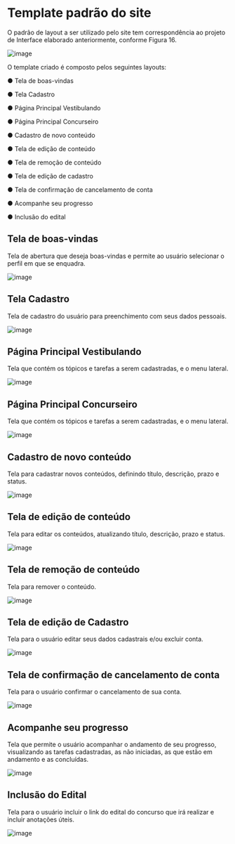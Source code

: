 # Template padrão do site


O padrão de layout a ser utilizado pelo site tem correspondência ao projeto de Interface elaborado anteriormente, conforme Figura 16.

![image](https://github.com/ICEI-PUC-Minas-PMV-ADS/pmv-ads-2022-2-e1-proj-web-t10-projeto_rotina_de_estudos/blob/main/docs/img/Figura%2016%20%E2%80%93%20Template%20padr%C3%A3o%20do%20site.png?raw=true)


O template criado é composto pelos seguintes layouts: 

●	Tela de boas-vindas

●	Tela Cadastro

●	Página Principal Vestibulando

●	Página Principal Concurseiro

●	Cadastro de novo conteúdo

●	Tela de edição de conteúdo

●	Tela de remoção de conteúdo

●	Tela de edição de cadastro 

●	Tela de confirmação de cancelamento de conta

●	Acompanhe seu progresso

●	Inclusão do edital



## Tela de boas-vindas

Tela de abertura que deseja boas-vindas e permite ao usuário selecionar o perfil em que se enquadra. 

![image](https://github.com/ICEI-PUC-Minas-PMV-ADS/pmv-ads-2022-2-e1-proj-web-t10-projeto_rotina_de_estudos/blob/main/docs/img/tela-boas-vindas-figura3.png?raw=true)

## Tela Cadastro

Tela de cadastro do usuário para preenchimento com seus dados pessoais. 

![image](https://github.com/ICEI-PUC-Minas-PMV-ADS/pmv-ads-2022-2-e1-proj-web-t10-projeto_rotina_de_estudos/blob/main/docs/img/Tela%20cadastro.png?raw=true)

## Página Principal Vestibulando 

Tela que contém os tópicos e tarefas a serem cadastradas, e o menu lateral. 

![image](https://github.com/ICEI-PUC-Minas-PMV-ADS/pmv-ads-2022-2-e1-proj-web-t10-projeto_rotina_de_estudos/blob/main/docs/img/Pagina%20principal%20vestibulando.png?raw=true)

## Página Principal Concurseiro 

Tela que contém os tópicos e tarefas a serem cadastradas, e o menu lateral. 

![image](https://github.com/ICEI-PUC-Minas-PMV-ADS/pmv-ads-2022-2-e1-proj-web-t10-projeto_rotina_de_estudos/blob/main/docs/img/Pagina%20principal%20concurseiro.png?raw=true)

## Cadastro de novo conteúdo 

Tela para cadastrar novos conteúdos, definindo título, descrição, prazo e status. 

![image](https://github.com/ICEI-PUC-Minas-PMV-ADS/pmv-ads-2022-2-e1-proj-web-t10-projeto_rotina_de_estudos/blob/main/docs/img/cadastro%20novo%20conteudo.png?raw=true)

## Tela de edição de conteúdo 

Tela para editar os conteúdos, atualizando título, descrição, prazo e status. 

![image](https://github.com/ICEI-PUC-Minas-PMV-ADS/pmv-ads-2022-2-e1-proj-web-t10-projeto_rotina_de_estudos/blob/main/docs/img/tela%20edicao%20de%20conteudo.png?raw=true)

## Tela de remoção de conteúdo 

Tela para remover o conteúdo.

![image](https://github.com/ICEI-PUC-Minas-PMV-ADS/pmv-ads-2022-2-e1-proj-web-t10-projeto_rotina_de_estudos/blob/main/docs/img/tela%20remocao%20conteudo.png?raw=true)

## Tela de edição de Cadastro

Tela para o usuário editar seus dados cadastrais e/ou excluir conta.  

![image](https://github.com/ICEI-PUC-Minas-PMV-ADS/pmv-ads-2022-2-e1-proj-web-t10-projeto_rotina_de_estudos/blob/main/docs/img/tela%20edicao%20cadastro.png?raw=true)

## Tela de confirmação de cancelamento de conta

Tela para o usuário confirmar o cancelamento de sua conta.  

![image](https://github.com/ICEI-PUC-Minas-PMV-ADS/pmv-ads-2022-2-e1-proj-web-t10-projeto_rotina_de_estudos/blob/main/docs/img/tela%20confirmacao%20cancelamento%20de%20conta.png?raw=true)

## Acompanhe seu progresso

Tela que permite o usuário acompanhar o andamento de seu progresso, visualizando as tarefas cadastradas, as não iniciadas, as que estão em andamento e as concluídas. 

![image](https://github.com/ICEI-PUC-Minas-PMV-ADS/pmv-ads-2022-2-e1-proj-web-t10-projeto_rotina_de_estudos/blob/main/docs/img/acompanhe%20seu%20progresso.png?raw=true)

## Inclusão do Edital 

Tela para o usuário incluir o link do edital do concurso que irá realizar e incluir anotações úteis. 

![image](https://github.com/ICEI-PUC-Minas-PMV-ADS/pmv-ads-2022-2-e1-proj-web-t10-projeto_rotina_de_estudos/blob/main/docs/img/inclusao%20do%20edital.png?raw=true)









